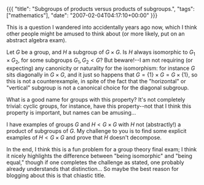 {{{
  "title": "Subgroups of products versus products of subgroups.",
  "tags": ["mathematics"],
  "date": "2007-02-04T04:17:10+00:00"
}}}

  This is a question I wandered into accidentally years ago now, which I think other people might be amused to think about (or more likely, put on an abstract algebra exam).

Let $G$ be a group, and $H$ a subgroup of $G \times G$.  Is $H$ always isomorphic to $G_1 \times G_2$, for some subgroups $G_1, G_2 < G$?  But beware!--I am not requiring (or expecting) any canonicity or naturality for the isomorphism: for instance $G$ sits diagonally in $G \times G$, and it just so happens that $G = \{ 1 \} \times G = G \times \{ 1 \}$, so this is not a counterexample, in spite of the fact that the "horizontal" or "vertical" subgroup is not a canonical choice for the diagonal subgroup.

What is a good name for groups with this property?  It's not completely trivial: cyclic groups, for instance, have this property--not that I think this property is important, but names can be amusing...

I have examples of groups $G$ and $H < G \times G$ with $H$ not (abstractly!) a product of subgroups of $G$.  My challenge to you is to find some explicit examples of $H < G \times G$ and prove that $H$ doesn't decompose.

In the end, I think this is a fun problem for a group theory final exam; I think it nicely highlights the difference between "being isomorphic" and "being equal," though if one completes the challenge as stated, one probably already understands that distinction...  So maybe the best reason for blogging about this is that chiastic title.

